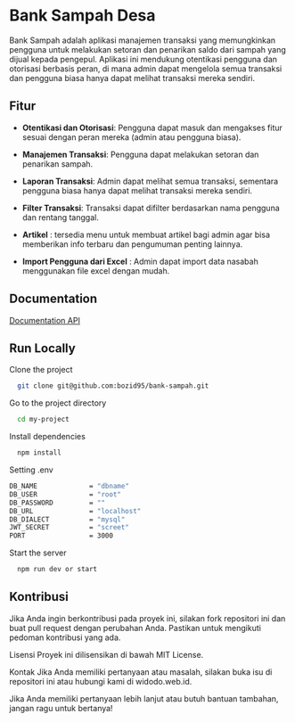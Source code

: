 # Bank Sampah Desa

Bank Sampah adalah aplikasi manajemen transaksi yang memungkinkan pengguna untuk melakukan setoran dan penarikan saldo dari sampah yang dijual kepada pengepul. Aplikasi ini mendukung otentikasi pengguna dan otorisasi berbasis peran, di mana admin dapat mengelola semua transaksi dan pengguna biasa hanya dapat melihat transaksi mereka sendiri.

## Fitur

- **Otentikasi dan Otorisasi**: Pengguna dapat masuk dan mengakses fitur sesuai dengan peran mereka (admin atau pengguna biasa).
- **Manajemen Transaksi**: Pengguna dapat melakukan setoran dan penarikan sampah.
- **Laporan Transaksi**: Admin dapat melihat semua transaksi, sementara pengguna biasa hanya dapat melihat transaksi mereka sendiri.
- **Filter Transaksi**: Transaksi dapat difilter berdasarkan nama pengguna dan rentang tanggal.
- **Artikel** : tersedia menu untuk membuat artikel bagi admin agar bisa memberikan info terbaru dan pengumuman penting lainnya.

- **Import Pengguna dari Excel** : Admin dapat import data nasabah menggunakan file excel dengan mudah.

## Documentation

[Documentation API](https://documenter.getpostman.com/view/34321986/2sA3s9CnsS)

## Run Locally

Clone the project

```bash
  git clone git@github.com:bozid95/bank-sampah.git
```

Go to the project directory

```bash
  cd my-project
```

Install dependencies

```bash
  npm install
```

Setting .env

```bash
DB_NAME             = "dbname"
DB_USER             = "root"
DB_PASSWORD         = ""
DB_URL              = "localhost"
DB_DIALECT          = "mysql"
JWT_SECRET          = "screet"
PORT                = 3000
```

Start the server

```bash
  npm run dev or start
```

## Kontribusi

Jika Anda ingin berkontribusi pada proyek ini, silakan fork repositori ini dan buat pull request dengan perubahan Anda. Pastikan untuk mengikuti pedoman kontribusi yang ada.

Lisensi
Proyek ini dilisensikan di bawah MIT License.

Kontak
Jika Anda memiliki pertanyaan atau masalah, silakan buka isu di repositori ini atau hubungi kami di widodo.web.id.

Jika Anda memiliki pertanyaan lebih lanjut atau butuh bantuan tambahan, jangan ragu untuk bertanya!
